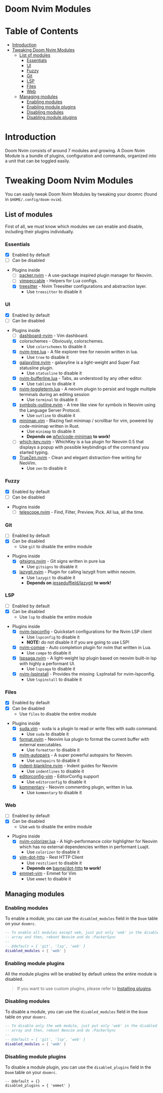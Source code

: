 # Doom Nvim Modules

# Table of Contents

- [Introduction](#introduction)
- [Tweaking Doom Nvim Modules](#tweaking-doom-nvim-modules)
  - [List of modules](#list-of-modules)
    - [Essentials](#essentials)
    - [UI](#ui)
    - [Fuzzy](#fuzzy)
    - [Git](#git)
    - [LSP](#lsp)
    - [Files](#files)
    - [Web](#web)
  - [Managing modules](#managing-modules)
    - [Enabling modules](#enabling-modules)
    - [Enabling module plugins](#enabling-module-plugins)
    - [Disabling modules](#disabling-modules)
    - [Disabling module plugins](#disabling-module-plugins)

# Introduction

Doom Nvim consists of around 7 modules and growing. A Doom Nvim Module is a bundle of plugins,
configuration and commands, organized into a unit that can be toggled easily.

# Tweaking Doom Nvim Modules

You can easily tweak Doom Nvim Modules by tweaking your doomrc
(found in `$HOME/.config/doom-nvim`).

## List of modules

First of all, we must know which modules we can enable and disable,
including their plugins individually.

### Essentials

- [x] Enabled by default
- [ ] Can be disabled
- Plugins inside
  - [ ] [packer.nvim] - A use-package inspired plugin manager for Neovim.
  - [ ] [vimpeccable] - Helpers for Lua configs.
  - [x] [treesitter] - Nvim Treesitter configurations and abstraction layer.
    - Use `treesitter` to disable it

### UI

- [x] Enabled by default
- [ ] Can be disabled
- Plugins inside
  - [ ] [dashboard-nvim] - Vim dashboard.
  - [x] colorschemes - Obviously, colorschemes.
    - Use `colorschemes` to disable it
  - [x] [nvim-tree.lua] - A file explorer tree for neovim written in lua.
    - Use `tree` to disable it
  - [x] [galaxyline.nvim] - galaxyline is a light-weight and Super Fast statusline plugin.
    - Use `statusline` to disable it
  - [x] [nvim-bufferline.lua] - Tabs, as understood by any other editor.
    - Use `tabline` to disable it
  - [x] [nvim-toggleterm.lua] - A neovim plugin to persist and toggle multiple terminals during an editing session
    - Use `terminal` to disable it
  - [x] [symbols-outline.nvim] - A tree like view for symbols in Neovim using the Language Server Protocol.
    - Use `outline` to disable it
  - [x] [minimap.vim] - Blazing fast minimap / scrollbar for vim, powered by code-minimap written in Rust.
    - Use `minimap` to disable it
    - **Depends on** [wfxr/code-minimap](htps://github.com/wfxr/code-minimap) **to work!**
  - [ ] [which-key.nvim] - WhichKey is a lua plugin for Neovim 0.5 that displays a popup with possible keybindings of the command you started typing.
  - [x] [TrueZen.nvim] - Clean and elegant distraction-free writing for NeoVim.
    - Use `zen` to disable it

### Fuzzy

- [x] Enabled by default
- [ ] Can be disabled
- Plugins inside
  - [ ] [telescope.nvim] - Find, Filter, Preview, Pick. All lua, all the time.

### Git

- [ ] Enabled by default
- [x] Can be disabled
  - Use `git` to disable the entire module
- Plugins inside
  - [x] [gitsigns.nvim] - Git signs written in pure lua
    - Use `gitsigns` to disable it
  - [x] [lazygit.nvim] - Plugin for calling lazygit from within neovim.
    - Use `lazygit` to disable it
    - **Depends on** [jesseduffield/lazygit](https://github.com/jesseduffield/lazygit) **to work!**

### LSP

- [ ] Enabled by default
- [x] Can be disabled
  - Use `lsp` to disable the entire module
- Plugins inside
  - [x] [nvim-lspconfig] - Quickstart configurations for the Nvim LSP client
    - Use `lspconfig` to disable it
    - **NOTE:** do not disable it if you are going to use LSP!
  - [x] [nvim-compe] - Auto completion plugin for nvim that written in Lua.
    - Use `compe` to disable it
  - [x] [lspsaga.nvim] - A light-weight lsp plugin based on neovim built-in lsp with highly a performant UI.
    - Use `lspsaga` to disable it
  - [x] [nvim-lspinstall] - Provides the missing :LspInstall for nvim-lspconfig.
    - Use `lspinstall` to disable it

### Files

- [x] Enabled by default
- [x] Can be disabled
  - Use `files` to disable the entire module
- Plugins inside
  - [x] [suda.vim] - suda is a plugin to read or write files with sudo command.
    - Use `suda` to disable it
  - [x] [format.nvim] - Neovim lua plugin to format the current buffer with external executables.
    - Use `formatter` to disable it
  - [x] [nvim-autopairs] - A super powerful autopairs for Neovim.
    - Use `autopairs` to disable it
  - [x] [indent-blankline.nvim] - Indent guides for Neovim
    - Use `indentlines` to disable it
  - [x] [editorconfig-vim] - EditorConfig support
    - Use `editorconfig` to disable it
  - [x] [kommentary] - Neovim commenting plugin, written in lua.
    - Use `kommentary` to disable it

### Web

- [ ] Enabled by default
- [x] Can be disabled
  - Use `web` to disable the entire module
- Plugins inside
  - [x] [nvim-colorizer.lua] - A high-performance color highlighter for Neovim which has no external dependencies written in performant Luajit.
    - Use `colorizer` to disable it
  - [x] [vim-dot-http] - Rest HTTP Client
    - Use `restclient` to disable it
    - **Depends on** [bayne/dot-http](https://github/bayne/dot-http) **to work!**
  - [x] [emmet-vim] - Emmet for Vim
    - Use `emmet` to disable it

## Managing modules

### Enabling modules

To enable a module, you can use the `disabled_modules` field in the `Doom` table
on your `doomrc`.

```lua
-- To enable all modules except web, just put only 'web' in the disabled modules
-- array and then, reboot Neovim and do :PackerSync
--
-- @default = { 'git', 'lsp', 'web' }
disabled_modules = { 'web' }
```

### Enabling module plugins

All the module plugins will be enabled by default unless the entire module is disabled.

> If you want to use custom plugins, please refer to
> [Installing plugins](./getting_started.md#installing-plugins).

### Disabling modules

To disable a module, you can use the `disabled_modules` field in the `Doom` table
on your `doomrc`.

```lua
-- To disable only the web module, just put only 'web' in the disabled modules
-- array and then, reboot Neovim and do :PackerSync
--
-- @default = { 'git', 'lsp', 'web' }
disabled_modules = { 'web' }
```

### Disabling module plugins

To disable a module plugin, you can use the `disabled_plugins` field in the `Doom` table
on your `doomrc`.

```vim
-- @default = {}
disabled_plugins = { 'emmet' }
```

<!-- Essentials -->

[packer.nvim]: https://github.com/wbthomason/packer.nvim
[vimpeccable]: https://github.com/svermeulen/vimpeccable
[treesitter]: https://github.com/nvim-treesitter/nvim-treesitter

<!-- UI -->

[dashboard-nvim]: https://github.com/glepnir/dashboard-nvim
[nvim-tree.lua]: https://github.com/kyazdani42/nvim-tree.lua
[galaxyline.nvim]: https://github.com/glepnir/galaxyline.nvim
[nvim-bufferline.lua]: https://github.com/akinsho/nvim-bufferline.lua
[nvim-toggleterm.lua]: https://github.com/akinsho/nvim-toggleterm.lua
[symbols-outline.nvim]: https://github.com/simrat39/symbols-outline.nvim
[minimap.vim]: https://github.com/wfxr/minimap.vim
[which-key.nvim]: https://github.com/folke/which-key.nvim
[truezen.nvim]: https://github.com/kdav5758/TrueZen.nvim

<!-- Fuzzy -->

[telescope.nvim]: https://github.com/nvim-telescope/telescope.nvim

<!-- Git -->

[gitsigns.nvim]: https://github.com/lewis6991/gitsigns.nvim
[lazygit.nvim]: https://github.com/kdheepak/lazygit.nvim

<!-- LSP -->

[nvim-lspconfig]: https://github.com/neovim/nvim-lspconfig
[nvim-compe]: https://github.com/hrsh7th/nvim-compe
[lspsaga.nvim]: https://github.com/glepnir/lspsaga.nvim
[nvim-lspinstall]: https://github.com/kabouzeid/nvim-lspinstall

<!-- Files -->

[suda.vim]: https://github.com/lambdalisue/suda.vim
[format.nvim]: https://github.com/lukas-reineke/format.nvim
[nvim-autopairs]: https://github.com/windwp/nvim-autopairs
[indent-blankline.nvim]: https://github.com/lukas-reineke/indent-blankline.nvim
[editorconfig-vim]: https://github.com/editorconfig/editorconfig-vim
[kommentary]: https://github.com/b3nj5m1n/kommentary

<!-- Web -->

[nvim-colorizer.lua]: https://github.com/norcalli/nvim-colorizer.lua
[vim-dot-http]: https://github.com/bayne/vim-dot-http
[emmet-vim]: https://github.com/mattn/emmet-vim
